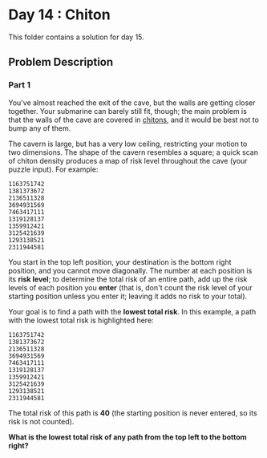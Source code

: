 # Day 14 : Chiton

This folder contains a solution for day 15.

## Problem Description

### Part 1

You've almost reached the exit of the cave, but the walls are getting closer together. Your submarine can barely still fit, though; the main problem is that the walls of the cave are covered in [chitons](https://en.wikipedia.org/wiki/Chiton), and it would be best not to bump any of them.

The cavern is large, but has a very low ceiling, restricting your motion to two dimensions. The shape of the cavern resembles a square; a quick scan of chiton density produces a map of risk level throughout the cave (your puzzle input). For example:

```
1163751742
1381373672
2136511328
3694931569
7463417111
1319128137
1359912421
3125421639
1293138521
2311944581
```

You start in the top left position, your destination is the bottom right position, and you cannot move diagonally. The number at each position is its **risk level**; to determine the total risk of an entire path, add up the risk levels of each position you **enter** (that is, don't count the risk level of your starting position unless you enter it; leaving it adds no risk to your total).

Your goal is to find a path with the **lowest total risk**. In this example, a path with the lowest total risk is highlighted here:

```
1163751742
1381373672
2136511328
3694931569
7463417111
1319128137
1359912421
3125421639
1293138521
2311944581
```

The total risk of this path is **40** (the starting position is never entered, so its risk is not counted).

**What is the lowest total risk of any path from the top left to the bottom right?**
